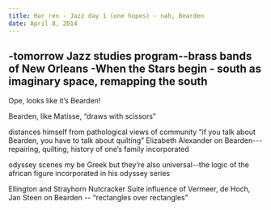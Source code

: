```yaml
---
title: Har ren - Jazz day 1 (one hopes) - nah, Bearden
date: April 8, 2014
---
```

-tomorrow Jazz studies program--brass bands of New Orleans
-When the Stars begin - south as imaginary space, remapping the south
-

Ope, looks like it’s Bearden!

Bearden, like Matisse, “draws with scissors”

distances himself from pathological views of community
“if you talk about Bearden, you have to talk about quilting”
Elizabeth Alexander on Bearden---repairing, quilting, history of one’s family incorporated

odyssey scenes my be Greek but they’re also universal--the logic of the african figure incorporated in his odyssey series

Ellington and Strayhorn Nutcracker Suite
influence of Vermeer, de Hoch, Jan Steen on Bearden -- “rectangles over rectangles”

